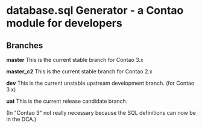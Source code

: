 database.sql Generator - a Contao module for developers 
=======================================================

## Branches

**master** This is the current stable branch for Contao 3.x

**master_c2** This is the current stable branch for Contao 2.x

**dev** This is the current unstable upstream development branch. (for Contao 3.x)

**uat** This is the current release candidate branch.

(In "Contao 3" not really necessary because the SQL definitions can now be in the DCA.)
